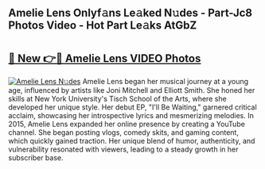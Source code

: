 ## Amelie Lens Onlyf𝚊ns Le𝚊ked N𝚞des - Part-Jc8 Photos Video - Hot Part Le𝚊ks AtGbZ

# <h2><a href="http://ab74484.deff.icu/?id=Amelie+Lens">🔗 New 👉🔴 Amelie Lens VIDEO Photos</a></h2>

[![Amelie Lens N𝚞des](https://i.imgur.com/rIISA9y.gif)](http://ab74484.deff.icu/?id=Amelie+Lens)
Amelie Lens began her musical journey at a young age, influenced by artists like Joni Mitchell and Elliott Smith. She honed her skills at New York University's Tisch School of the Arts, where she developed her unique style. Her debut EP, "I'll Be Waiting," garnered critical acclaim, showcasing her introspective lyrics and mesmerizing melodies. In 2015, Amelie Lens expanded her online presence by creating a YouTube channel. She began posting vlogs, comedy skits, and gaming content, which quickly gained traction. Her unique blend of humor, authenticity, and vulnerability resonated with viewers, leading to a steady growth in her subscriber base.
